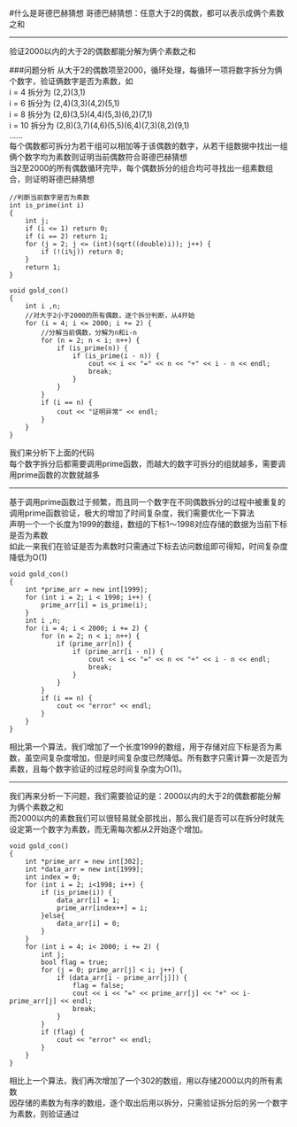 #什么是哥德巴赫猜想
哥德巴赫猜想：任意大于2的偶数，都可以表示成俩个素数之和

-----
验证2000以内的大于2的偶数都能分解为俩个素数之和

###问题分析
从大于2的偶数项至2000，循环处理，每循环一项将数字拆分为俩个数字，验证俩数字是否为素数，如   
i = 4 拆分为 (2,2)(3,1)   
i = 6 拆分为 (2,4)(3,3)(4,2)(5,1)   
i = 8 拆分为 (2,6)(3,5)(4,4)(5,3)(6,2)(7,1)   
i = 10 拆分为 (2,8)(3,7)(4,6)(5,5)(6,4)(7,3)(8,2)(9,1)   
......   
每个偶数都可拆分为若干组可以相加等于该偶数的数字，从若干组数据中找出一组俩个数字均为素数则证明当前偶数符合哥德巴赫猜想   
当2至2000的所有偶数循环完毕，每个偶数拆分的组合均可寻找出一组素数组合，则证明哥德巴赫猜想   

	//判断当前数字是否为素数
	int is_prime(int i)
	{
	    int j;
	    if (i <= 1) return 0;
	    if (i == 2) return 1;
	    for (j = 2; j <= (int)(sqrt((double)i)); j++) {
	        if (!(i%j)) return 0;
	    }
	    return 1;
	}

	void gold_con()
	{
	    int i ,n;
	    //对大于2小于2000的所有偶数，逐个拆分判断，从4开始
	    for (i = 4; i <= 2000; i += 2) {
	    	//分解当前偶数，分解为n和i-n
	        for (n = 2; n < i; n++) {
	            if (is_prime(n)) {
	                if (is_prime(i - n)) {
	                    cout << i << "=" << n << "+" << i - n << endl;
	                    break;
	                }
	            }
	        }
	        if (i == n) {
	            cout << "证明异常" << endl;
	        }
	    }
	}
我们来分析下上面的代码   
每个数字拆分后都需要调用prime函数，而越大的数字可拆分的组就越多，需要调用prime函数的次数就越多
***
基于调用prime函数过于频繁，而且同一个数字在不同偶数拆分的过程中被重复的调用prime函数验证，极大的增加了时间复杂度，我们需要优化一下算法   
声明一个一个长度为1999的数组，数组的下标1～1998对应存储的数据为当前下标是否为素数   
如此一来我们在验证是否为素数时只需通过下标去访问数组即可得知，时间复杂度降低为O(1)   

	void gold_con()
	{
	    int *prime_arr = new int[1999];
	    for (int i = 2; i < 1998; i++) {
	        prime_arr[i] = is_prime(i);
	    }
	    int i ,n;
	    for (i = 4; i < 2000; i += 2) {
	        for (n = 2; n < i; n++) {
	            if (prime_arr[n]) {
	                if (prime_arr[i - n]) {
	                    cout << i << "=" << n << "+" << i - n << endl;
	                    break;
	                }
	            }
	        }
	        if (i == n) {
	            cout << "error" << endl;
	        }
	    }
	}
	
相比第一个算法，我们增加了一个长度1999的数组，用于存储对应下标是否为素数，虽空间复杂度增加，但是时间复杂度已然降低。所有数字只需计算一次是否为素数，且每个数字验证的过程总时间复杂度为O(1)。      
***   
我们再来分析一下问题，我们需要验证的是：2000以内的大于2的偶数都能分解为俩个素数之和   
而2000以内的素数我们可以很轻易就全部找出，那么我们是否可以在拆分时就先设定第一个数字为素数，而无需每次都从2开始逐个增加。   

	void gold_con()
	{
	    int *prime_arr = new int[302];
	    int *data_arr = new int[1999];
	    int index = 0;
	    for (int i = 2; i<1998; i++) {
	        if (is_prime(i)) {
	            data_arr[i] = 1;
	            prime_arr[index++] = i;
	        }else{
	            data_arr[i] = 0;
	        }
	    }
	    for (int i = 4; i< 2000; i += 2) {
	        int j;
	        bool flag = true;
	        for (j = 0; prime_arr[j] < i; j++) {
	            if (data_arr[i - prime_arr[j]]) {
	                flag = false;
	                cout << i << "=" << prime_arr[j] << "+" << i-prime_arr[j] << endl;
	                break;
	            }
	        }
	        if (flag) {
	            cout << "error" << endl;
	        }
	    }
	}

相比上一个算法，我们再次增加了一个302的数组，用以存储2000以内的所有素数     
因存储的素数为有序的数组，逐个取出后用以拆分，只需验证拆分后的另一个数字为素数，则验证通过   





